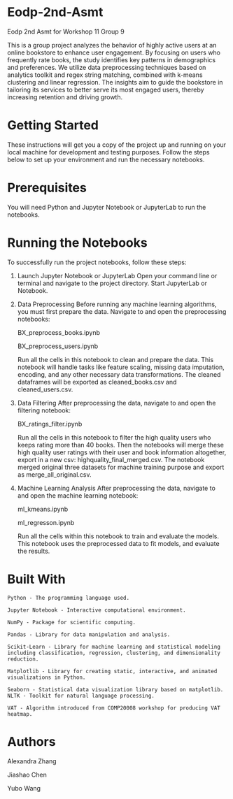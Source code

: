 # Eodp-2nd-Asmt
Eodp 2nd Asmt for Workshop 11 Group 9

This is a group project analyzes the behavior of highly active users at an online bookstore to enhance user engagement. By focusing on users who frequently rate books, the study identifies key patterns in demographics and preferences. We utilize data preprocessing techniques based on analytics toolkit and regex string matching, combined with k-means clustering and linear regression. The insights aim to guide the bookstore in tailoring its services to better serve its most engaged users, thereby increasing retention and driving growth.

# Getting Started
These instructions will get you a copy of the project up and running on your local machine for development and testing purposes. Follow the steps below to set up your environment and run the necessary notebooks.

# Prerequisites
You will need Python and Jupyter Notebook or JupyterLab to run the notebooks. 

# Running the Notebooks
To successfully run the project notebooks, follow these steps:

1. Launch Jupyter Notebook or JupyterLab
    Open your command line or terminal and navigate to the project directory. Start JupyterLab or Notebook.

2. Data Preprocessing
    Before running any machine learning algorithms, you must first prepare the data. Navigate to and open the preprocessing notebooks:

    BX_preprocess_books.ipynb

    BX_preprocess_users.ipynb

    Run all the cells in this notebook to clean and prepare the data. This notebook will handle tasks like feature scaling, missing data imputation, encoding, and any other necessary data transformations. The cleaned dataframes will be exported as cleaned_books.csv and cleaned_users.csv.

3. Data Filtering
    After preprocessing the data, navigate to and open the filtering notebook:

    BX_ratings_filter.ipynb

    Run all the cells in this notebook to filter the high quality users who keeps rating more than 40 books. Then the notebooks will merge these high quality user ratings with their user and book information altogether, export in a new csv: highquality_final_merged.csv. The notebook merged original three datasets for machine training purpose and export as merge_all_original.csv.

4. Machine Learning Analysis
    After preprocessing the data, navigate to and open the machine learning notebook:

    ml_kmeans.ipynb

    ml_regresson.ipynb

    Run all the cells within this notebook to train and evaluate the models. This notebook uses the preprocessed data to fit models, and evaluate the results.

# Built With
    Python - The programming language used.

    Jupyter Notebook - Interactive computational environment.

    NumPy - Package for scientific computing.

    Pandas - Library for data manipulation and analysis.

    Scikit-Learn - Library for machine learning and statistical modeling including classification, regression, clustering, and dimensionality reduction.

    Matplotlib - Library for creating static, interactive, and animated visualizations in Python.

    Seaborn - Statistical data visualization library based on matplotlib.
    NLTK - Toolkit for natural language processing.

    VAT - Algorithm introduced from COMP20008 workshop for producing VAT heatmap.

# Authors
Alexandra Zhang 

Jiashao Chen 

Yubo Wang
